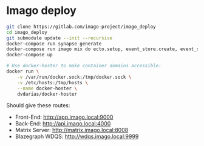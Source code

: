 # Imago deploy

```bash
git clone https://gitlab.com/imago-project/imago_deploy
cd imago_deploy
git submodule update --init --recursive
docker-compose run synapse generate
docker-compose run imago mix do ecto.setup, event_store.create, event_store.init
docker-compose up

# Use docker-hoster to make container domains accessible:
docker run \
    -v /var/run/docker.sock:/tmp/docker.sock \
    -v /etc/hosts:/tmp/hosts \
    --name docker-hoster \
    dvdarias/docker-hoster

```

Should give these routes:
- Front-End: http://app.imago.local:9000
- Back-End: http://api.imago.local:4000
- Matrix Server: http://matrix.imago.local:8008
- Blazegraph WDQS: http://wdqs.imago.local:9999


